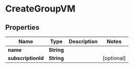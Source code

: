 

# CreateGroupVM


## Properties

Name | Type | Description | Notes
------------ | ------------- | ------------- | -------------
**name** | **String** |  | 
**subscriptionId** | **String** |  |  [optional]



